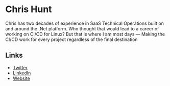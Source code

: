 # Chris Hunt

Chris has two decades of experience in SaaS Technical Operations built on and around the .Net platform. Who thought that would lead to a career of working on CI/CD for Linux? But that is where I am most days — Making the CI/CD work for every project regardless of the final destination

## Links

- [Twitter](https://twitter.com/logicaldiagram)
- [LinkedIn](https://www.linkedin.com/in/automatedops)
- [Website](https://www.automatedops.com/blog/)